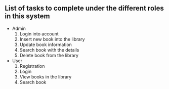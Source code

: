 ## List of tasks to complete under the different roles in this system

- Admin
    1. Login into account
    2. Insert new book into the library
    3. Update book information
    4. Search book with the details
    5. Delete book from the library
- User
    1. Registration
    2. Login
    3. View books in the library
    4. Search book